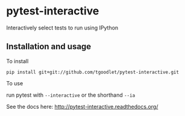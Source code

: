 pytest-interactive
==============

Interactively select tests to run using IPython

Installation and usage
----------------------
To install

    pip install git+git://github.com/tgoodlet/pytest-interactive.git

To use

  run pytest with `--interactive` or the shorthand `--ia`

See the docs here: http://pytest-interactive.readthedocs.org/
